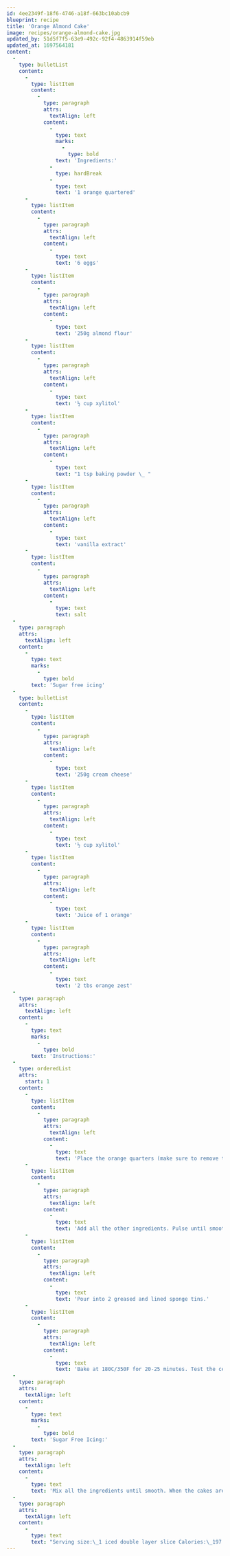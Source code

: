 ```yaml
---
id: 4ee2349f-18f6-4746-a18f-663bc10abcb9
blueprint: recipe
title: 'Orange Almond Cake'
image: recipes/orange-almond-cake.jpg
updated_by: 51d5f7f5-63e9-492c-92f4-4863914f59eb
updated_at: 1697564181
content:
  -
    type: bulletList
    content:
      -
        type: listItem
        content:
          -
            type: paragraph
            attrs:
              textAlign: left
            content:
              -
                type: text
                marks:
                  -
                    type: bold
                text: 'Ingredients:'
              -
                type: hardBreak
              -
                type: text
                text: '1 orange quartered'
      -
        type: listItem
        content:
          -
            type: paragraph
            attrs:
              textAlign: left
            content:
              -
                type: text
                text: '6 eggs'
      -
        type: listItem
        content:
          -
            type: paragraph
            attrs:
              textAlign: left
            content:
              -
                type: text
                text: '250g almond flour'
      -
        type: listItem
        content:
          -
            type: paragraph
            attrs:
              textAlign: left
            content:
              -
                type: text
                text: '½ cup xylitol'
      -
        type: listItem
        content:
          -
            type: paragraph
            attrs:
              textAlign: left
            content:
              -
                type: text
                text: "1 tsp baking powder \_ "
      -
        type: listItem
        content:
          -
            type: paragraph
            attrs:
              textAlign: left
            content:
              -
                type: text
                text: 'vanilla extract'
      -
        type: listItem
        content:
          -
            type: paragraph
            attrs:
              textAlign: left
            content:
              -
                type: text
                text: salt
  -
    type: paragraph
    attrs:
      textAlign: left
    content:
      -
        type: text
        marks:
          -
            type: bold
        text: 'Sugar free icing'
  -
    type: bulletList
    content:
      -
        type: listItem
        content:
          -
            type: paragraph
            attrs:
              textAlign: left
            content:
              -
                type: text
                text: '250g cream cheese'
      -
        type: listItem
        content:
          -
            type: paragraph
            attrs:
              textAlign: left
            content:
              -
                type: text
                text: '½ cup xylitol'
      -
        type: listItem
        content:
          -
            type: paragraph
            attrs:
              textAlign: left
            content:
              -
                type: text
                text: 'Juice of 1 orange'
      -
        type: listItem
        content:
          -
            type: paragraph
            attrs:
              textAlign: left
            content:
              -
                type: text
                text: '2 tbs orange zest'
  -
    type: paragraph
    attrs:
      textAlign: left
    content:
      -
        type: text
        marks:
          -
            type: bold
        text: 'Instructions:'
  -
    type: orderedList
    attrs:
      start: 1
    content:
      -
        type: listItem
        content:
          -
            type: paragraph
            attrs:
              textAlign: left
            content:
              -
                type: text
                text: 'Place the orange quarters (make sure to remove the seeds) in the food processor and using the blade attachment, blitz until almost pureed. It is nice to see small pieces of orange peel in the final baking mix.'
      -
        type: listItem
        content:
          -
            type: paragraph
            attrs:
              textAlign: left
            content:
              -
                type: text
                text: 'Add all the other ingredients. Pulse until smooth.'
      -
        type: listItem
        content:
          -
            type: paragraph
            attrs:
              textAlign: left
            content:
              -
                type: text
                text: 'Pour into 2 greased and lined sponge tins.'
      -
        type: listItem
        content:
          -
            type: paragraph
            attrs:
              textAlign: left
            content:
              -
                type: text
                text: 'Bake at 180C/350F for 20-25 minutes. Test the centre with a clean fork or skewer to ensure it is cooked thoroughly.'
  -
    type: paragraph
    attrs:
      textAlign: left
    content:
      -
        type: text
        marks:
          -
            type: bold
        text: 'Sugar Free Icing:'
  -
    type: paragraph
    attrs:
      textAlign: left
    content:
      -
        type: text
        text: 'Mix all the ingredients until smooth. When the cakes are completely cold, place the first layer on the serving plate and ice with the icing mix. Place the other cake layer on top and sprinkle with tiny pieces of orange zest and orange slices.'
  -
    type: paragraph
    attrs:
      textAlign: left
    content:
      -
        type: text
        text: "Serving size:\_1 iced double layer slice Calories:\_197 Fat:\_16g Carbohydrates:\_7.9g Sugar:\_3.1g Fibre:\_3g Protein:\_8.3g"
---
```

